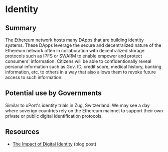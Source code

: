 # Identity

## Summary

The Ethereum network hosts many DApps that are building identity systems. These DApps leverage the secure and decentralized nature of the Ethereum network often in collaboration with decentralized storage protocols such as IPFS or SWARM to enable empower and protect consumers' information. Citizens will be able to confidentionally reveal personal information such as Gov. ID, credit score, medical history, banking information, etc. to others in a way that also allows them to revoke future access to such information.

## Potential use by Governments

Similar to uPort's identity trials in Zug, Switzerland. We may see a day where soverign countries rely on the Ethereum mainnet to support their own private or public digital identification protocols.

## Resources

* [The Impact of Digital Identity](https://blockchainatberkeley.blog/the-impact-of-digital-identity-9eed5b0c3016) \(blog post\)


